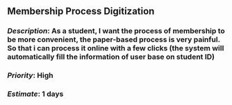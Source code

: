 ## **Membership Process Digitization** 
###  *Description*: As a student, I want the process of membership to be more convenient, the paper-based process is very painful. So that i can process it online with a few clicks (the system     will automatically fill the information of user base on student ID) 
###  *Priority*: High 
###  *Estimate*: 1 days
